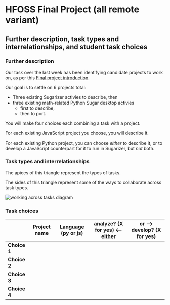 
# HFOSS Final Project (all remote variant)

## Further description, task types and interrelationships, and student task choices

### Further description

Our task over the last week has been identifying candidate projects to work
on, as per this [Final project introduction](final-intro-allremote-1).

Our goal is to settle on 6 projects total: 

  * Three existing Sugarizer activies to describe, then 
  * three existing math-related Python Sugar desktop activies
    * first to describe, 
    * then to port.

You will make four choices each combining a task with a project.

For each existing JavaScript project you choose, you will describe it.

For each existing Python project, you can choose *either* to describe it, or
to develop a JavaScript counterpart for it to run in Sugarizer, but *not*
both.

### Task types and interrelationships

The apices of this triangle represent the types of tasks. 

The sides of this triangle represent some of the ways to collaborate across
task types.

![working across tasks diagram](https://raw.githubusercontent.com/ritjoe/hfoss/master/assets/HFOSS-porting-teams.png)

### Task choices


|              | Project name                 | Language (py or js) | analyze? (X for yes) \<\-- either | or --> develop? (X for yes) |
|--------------|------------------------------|---------------------|-----------------------------------|-----------------------------|
| **Choice 1** |                              |                     |                                   |                             |
| **Choice 2** |                              |                     |                                   |                             |
| **Choice 3** |                              |                     |                                   |                             |
| **Choice 4** |                              |                     |                                   |                             |

